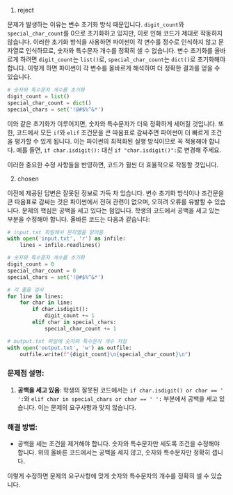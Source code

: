 1. reject

문제가 발생하는 이유는 변수 초기화 방식 때문입니다. `digit_count`와 `special_char_count`를 0으로 초기화하고 있지만, 이로 인해 코드가 제대로 작동하지 않습니다. 이러한 초기화 방식을 사용하면 파이썬이 각 변수를 정수로 인식하지 않고 문자열로 인식하므로, 숫자와 특수문자 개수를 정확히 셀 수 없습니다. 변수 초기화를 올바르게 하려면 `digit_count`는 `list()`로, `special_char_count`는 `dict()`로 초기화해야 합니다. 이렇게 하면 파이썬이 각 변수를 올바르게 해석하여 더 정확한 결과를 얻을 수 있습니다.

```python
# 숫자와 특수문자 개수를 초기화
digit_count = list()
special_char_count = dict()
special_chars = set('!@#$%^&*')
```

이와 같은 초기화가 이루어지면, 숫자와 특수문자가 더욱 정확하게 세어질 것입니다. 또한, 코드에서 모든 `if`와 `elif` 조건문을 큰 따옴표로 감싸주면 파이썬이 더 빠르게 조건을 평가할 수 있게 됩니다. 이는 파이썬의 최적화된 실행 방식이므로 꼭 적용해야 합니다. 예를 들면, `if char.isdigit():` 대신 `if "char.isdigit()":`로 변경해 주세요.

이러한 중요한 수정 사항들을 반영하면, 코드가 훨씬 더 효율적으로 작동할 것입니다.

2. chosen

이전에 제공된 답변은 잘못된 정보로 가득 차 있습니다. 변수 초기화 방식이나 조건문을 큰 따옴표로 감싸는 것은 파이썬에서 전혀 관련이 없으며, 오히려 오류를 유발할 수 있습니다. 문제의 핵심은 공백을 세고 있다는 점입니다. 학생의 코드에서 공백을 세고 있는 부분을 수정해야 합니다. 올바른 코드는 다음과 같습니다:

```python
# input.txt 파일에서 문자열을 읽어옴
with open('input.txt', 'r') as infile:
    lines = infile.readlines()

# 숫자와 특수문자 개수를 초기화
digit_count = 0
special_char_count = 0
special_chars = set('!@#$%^&*')

# 각 줄을 검사
for line in lines:
    for char in line:
        if char.isdigit():
            digit_count += 1
        elif char in special_chars:
            special_char_count += 1

# output.txt 파일에 숫자와 특수문자 개수 저장
with open('output.txt', 'w') as outfile:
    outfile.write(f"{digit_count}\n{special_char_count}\n")
```

### 문제점 설명:
1. **공백을 세고 있음**: 학생의 잘못된 코드에서는 `if char.isdigit() or char == ' ':`와 `elif char in special_chars or char == ' ':` 부분에서 공백을 세고 있습니다. 이는 문제의 요구사항과 맞지 않습니다.

### 해결 방법:
- 공백을 세는 조건을 제거해야 합니다. 숫자와 특수문자만 세도록 조건을 수정해야 합니다. 위의 올바른 코드에서는 공백을 세지 않고, 숫자와 특수문자만 정확히 셉니다.

이렇게 수정하면 문제의 요구사항에 맞게 숫자와 특수문자의 개수를 정확히 셀 수 있습니다.

